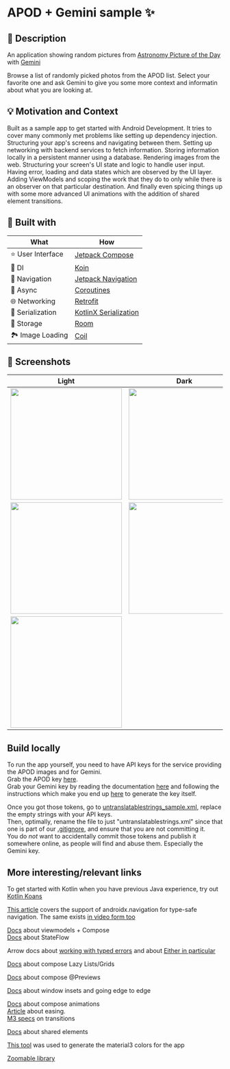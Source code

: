 # APOD + Gemini sample ✨

## :scroll: Description

An application showing random pictures
from [Astronomy Picture of the Day](https://apod.nasa.gov/apod/astropix.html)
with [Gemini](https://blog.google/technology/ai/google-gemini-ai/)

Browse a list of randomly picked photos from the APOD list. Select your favorite one and ask Gemini
to give you some more context and informatin about what you are looking at.

## :bulb: Motivation and Context

Built as a sample app to get started with Android Development. It tries to cover many commonly met
problems like setting up dependency injection. Structuring your app's screens and navigating between
them. Setting up networking with backend services to fetch information. Storing information locally
in a persistent manner using a database. Rendering images from the web. Structuring your screen's UI
state and logic to handle user input. Having error, loading and data states which are observed by
the UI layer. Adding ViewModels and scoping the work that they do to only while there is an observer
on that particular destination. And finally even spicing things up with some more advanced UI
animations with the addition of shared element transitions.

## 🚧 Built with

| What              | How                                                                                 |
|-------------------|-------------------------------------------------------------------------------------|
| ⭐️ User Interface | [Jetpack Compose](https://github.com/jetbrains/compose-jb)                          |
| 💉 DI             | [Koin](https://insert-koin.io/docs/quickstart/android/)                             |
| 🚦 Navigation     | [Jetpack Navigation](https://developer.android.com/jetpack/compose/navigation)      |
| 🌊 Async          | [Coroutines](https://kotlinlang.org/docs/coroutines-overview.html)                  |
| 🌐 Networking     | [Retrofit](https://square.github.io/retrofit/)                                      |
| 🔢 Serialization  | [KotlinX Serialization](https://kotlinlang.org/docs/serialization.html#what-s-next) |
| 💾 Storage        | [Room](https://developer.android.com/training/data-storage/room)                    |
| 🏞 Image Loading  | [Coil](https://coil-kt.github.io/coil/)                                             |

## :camera_flash: Screenshots

| Light                                                   | Dark                                                   |
|---------------------------------------------------------|--------------------------------------------------------|
| <img src="media/APOD_collection_light.png" width="260"> | <img src="media/APOD_collection_dark.png" width="260"> |
| <img src="media/APOD_detail_light.png" width="260">     | <img src="media/APOD_detail_dark.png" width="260">     |
| <img src="media/APOD_picture.png" width="260">          |                                                        |

## Build locally

To run the app yourself, you need to have API keys for the service providing the APOD images and for
Gemini.  
Grab the APOD key [here](https://api.nasa.gov/).  
Grab your Gemini key by reading the
documentation [here](https://developer.android.com/ai/google-ai-client-sdk) and
following the
instructions which make you end up [here](https://aistudio.google.com/app/apikey) to generate the
key itself.

Once you got those tokens, go
to [untranslatablestrings_sample.xml](app/src/main/res/values/untranslatablestrings_sample.xml),
replace the empty strings with your API keys.  
Then, optimally, rename the file to just "untranslatablestrings.xml" since that one is part of
our [.gitignore](.gitignore), and ensure that you are not committing it.  
You do *not* want to accidentally commit those tokens and publish it somewhere online, as people
will find and abuse them. Especially the Gemini key.

## More interesting/relevant links

To get started with Kotlin when you have previous Java experience, try out [Kotlin Koans](https://play.kotlinlang.org/koans/overview)

[This article](https://medium.com/androiddevelopers/type-safe-navigation-for-compose-105325a97657)
covers the support of androidx.navigation for type-safe navigation. The same
exists [in video form too](https://www.youtube.com/watch?v=8m1W4PyYMYQ)

[Docs](https://developer.android.com/topic/libraries/architecture/viewmodel) about viewmodels + Compose  
[Docs](https://developer.android.com/kotlin/flow/stateflow-and-sharedflow) about StateFlow

Arrow docs
about [working with typed errors](https://arrow-kt.io/learn/typed-errors/working-with-typed-errors/)
and about [Either in particular](https://arrow-kt.io/learn/typed-errors/either-and-ior/)

[Docs](https://developer.android.com/develop/ui/compose/lists) about compose Lazy Lists/Grids

[Docs](https://developer.android.com/develop/ui/compose/tooling/previews) about compose @Previews

[Docs](https://developer.android.com/develop/ui/compose/layouts/insets) about window insets and
going edge to edge

[Docs](https://developer.android.com/develop/ui/compose/animation/quick-guide) about compose
animations  
[Article](https://medium.com/androiddevelopers/easing-in-to-easing-curves-in-jetpack-compose-d72893eeeb4d)
about easing.  
[M3 specs](https://m3.material.io/styles/motion/transitions/transition-patterns) on transitions

[Docs](https://developer.android.com/develop/ui/compose/animation/shared-elements) about shared elements

[This tool](https://material-foundation.github.io/material-theme-builder/) was used to generate the
material3 colors for the app

[Zoomable library](https://github.com/mxalbert1996/Zoomable)
